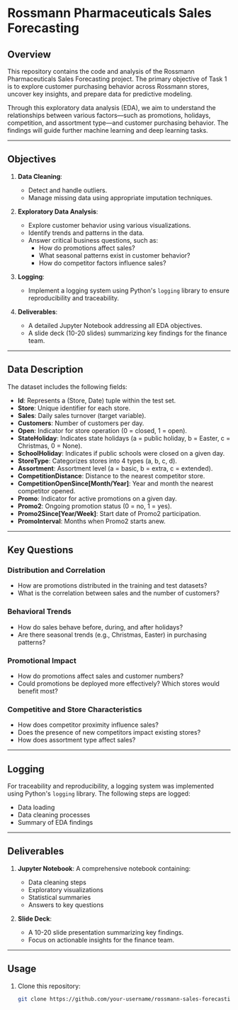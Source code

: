# Rossmann Pharmaceuticals Sales Forecasting

## Overview

This repository contains the code and analysis of the Rossmann Pharmaceuticals Sales Forecasting project. The primary objective of Task 1 is to explore customer purchasing behavior across Rossmann stores, uncover key insights, and prepare data for predictive modeling. 

Through this exploratory data analysis (EDA), we aim to understand the relationships between various factors—such as promotions, holidays, competition, and assortment type—and customer purchasing behavior. The findings will guide further machine learning and deep learning tasks.

---

## Objectives

1. **Data Cleaning**: 
   - Detect and handle outliers.
   - Manage missing data using appropriate imputation techniques.

2. **Exploratory Data Analysis**:
   - Explore customer behavior using various visualizations.
   - Identify trends and patterns in the data.
   - Answer critical business questions, such as:
     - How do promotions affect sales?
     - What seasonal patterns exist in customer behavior?
     - How do competitor factors influence sales?

3. **Logging**:
   - Implement a logging system using Python's `logging` library to ensure reproducibility and traceability.

4. **Deliverables**:
   - A detailed Jupyter Notebook addressing all EDA objectives.
   - A slide deck (10-20 slides) summarizing key findings for the finance team.

---

## Data Description

The dataset includes the following fields:

- **Id**: Represents a (Store, Date) tuple within the test set.
- **Store**: Unique identifier for each store.
- **Sales**: Daily sales turnover (target variable).
- **Customers**: Number of customers per day.
- **Open**: Indicator for store operation (0 = closed, 1 = open).
- **StateHoliday**: Indicates state holidays (a = public holiday, b = Easter, c = Christmas, 0 = None).
- **SchoolHoliday**: Indicates if public schools were closed on a given day.
- **StoreType**: Categorizes stores into 4 types (a, b, c, d).
- **Assortment**: Assortment level (a = basic, b = extra, c = extended).
- **CompetitionDistance**: Distance to the nearest competitor store.
- **CompetitionOpenSince[Month/Year]**: Year and month the nearest competitor opened.
- **Promo**: Indicator for active promotions on a given day.
- **Promo2**: Ongoing promotion status (0 = no, 1 = yes).
- **Promo2Since[Year/Week]**: Start date of Promo2 participation.
- **PromoInterval**: Months when Promo2 starts anew.

---

## Key Questions

### Distribution and Correlation
- How are promotions distributed in the training and test datasets?
- What is the correlation between sales and the number of customers?

### Behavioral Trends
- How do sales behave before, during, and after holidays?
- Are there seasonal trends (e.g., Christmas, Easter) in purchasing patterns?

### Promotional Impact
- How do promotions affect sales and customer numbers?
- Could promotions be deployed more effectively? Which stores would benefit most?

### Competitive and Store Characteristics
- How does competitor proximity influence sales?
- Does the presence of new competitors impact existing stores?
- How does assortment type affect sales?

---

## Logging

For traceability and reproducibility, a logging system was implemented using Python's `logging` library. The following steps are logged:
- Data loading
- Data cleaning processes
- Summary of EDA findings

---

## Deliverables

1. **Jupyter Notebook**: A comprehensive notebook containing:
   - Data cleaning steps
   - Exploratory visualizations
   - Statistical summaries
   - Answers to key questions

2. **Slide Deck**:
   - A 10-20 slide presentation summarizing key findings.
   - Focus on actionable insights for the finance team.

---

## Usage

1. Clone this repository:
   ```bash
   git clone https://github.com/your-username/rossmann-sales-forecasting.git
